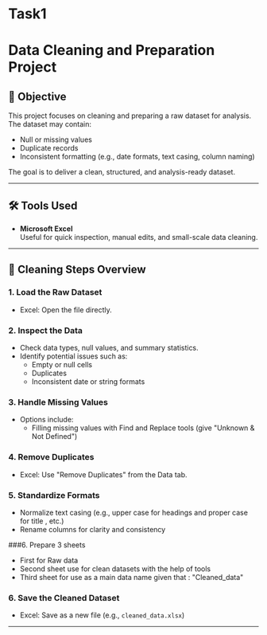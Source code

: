 # Task1

# Data Cleaning and Preparation Project

## 📌 Objective

This project focuses on cleaning and preparing a raw dataset for analysis. The dataset may contain:
- Null or missing values
- Duplicate records
- Inconsistent formatting (e.g., date formats, text casing, column naming)

The goal is to deliver a clean, structured, and analysis-ready dataset.

---

## 🛠️ Tools Used

- **Microsoft Excel**  
  Useful for quick inspection, manual edits, and small-scale data cleaning.

---

## 🧹 Cleaning Steps Overview

### 1. Load the Raw Dataset
- Excel: Open the file directly.

### 2. Inspect the Data
- Check data types, null values, and summary statistics.
- Identify potential issues such as:
  - Empty or null cells
  - Duplicates
  - Inconsistent date or string formats

### 3. Handle Missing Values
- Options include:
  - Filling missing values with Find and Replace tools (give "Unknown & Not Defined")

### 4. Remove Duplicates
- Excel: Use "Remove Duplicates" from the Data tab.

### 5. Standardize Formats
- Normalize text casing (e.g., upper case for headings  and proper case for title , etc.)
- Rename columns for clarity and consistency

###6. Prepare 3 sheets 
  - First for Raw data
  - Second sheet use for clean datasets with the help of tools
  - Third sheet for use as a main data name given that : "Cleaned_data"

### 6. Save the Cleaned Dataset
- Excel: Save as a new file (e.g., `cleaned_data.xlsx`)

---



